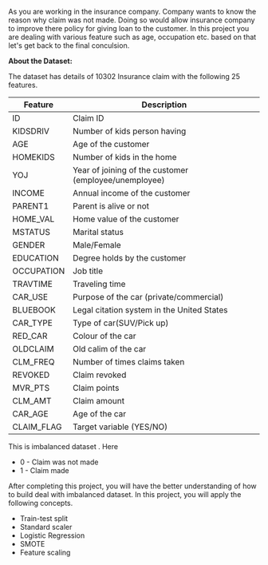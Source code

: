 As you are working in the insurance company. Company wants to know the reason why claim was not made. Doing so would allow insurance company to improve there policy for giving loan to the customer. In this project you are dealing with various feature such as age, occupation etc. based on that let's get back to the final conculsion.

**About the Dataset:**

The dataset has details of 10302 Insurance claim with the following 25 features.

Feature | Description
------- | -----------
ID	| Claim ID
KIDSDRIV	| Number of kids person having
AGE	| Age of the customer
HOMEKIDS	| Number of kids in the home
YOJ	| Year of joining of the customer (employee/unemployee)
INCOME	| Annual income of the customer
PARENT1	| Parent is alive or not
HOME_VAL	| Home value of the customer
MSTATUS	| Marital status
GENDER	| Male/Female
EDUCATION	| Degree holds by the customer
OCCUPATION	| Job title
TRAVTIME	| Traveling time
CAR_USE	| Purpose of the car (private/commercial)
BLUEBOOK	| Legal citation system in the United States
CAR_TYPE	| Type of car(SUV/Pick up)
RED_CAR	| Colour of the car
OLDCLAIM	| Old calim of the car
CLM_FREQ	| Number of times claims taken
REVOKED	| Claim revoked
MVR_PTS	| Claim points
CLM_AMT	| Claim amount
CAR_AGE	| Age of the car
CLAIM_FLAG	| Target variable (YES/NO)

This is imbalanced dataset . Here 
* 0 - Claim was not made 
* 1 - Claim made

After completing this project, you will have the better understanding of how to build deal with imbalanced dataset. In this project, you will apply the following concepts.

* Train-test split
* Standard scaler
* Logistic Regression
* SMOTE
* Feature scaling
